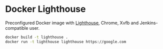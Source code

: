 # Docker Lighthouse

Preconfigured Docker image with [Lighthouse](https://developers.google.com/web/tools/lighthouse/), Chrome, Xvfb and Jenkins-compatible user.

```bash
docker build -t lighthouse .
docker run -t lighthouse lighthouse https://google.com
```

